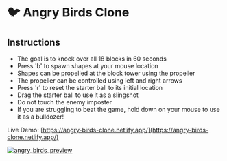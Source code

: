 # 🐦 Angry Birds Clone

## Instructions
* The goal is to knock over all 18 blocks in 60 seconds
* Press 'b' to spawn shapes at your mouse location
* Shapes can be propelled at the block tower using the propeller
* The propeller can be controlled using left and right arrows
* Press 'r' to reset the starter ball to its initial location
* Drag the starter ball to use it as a slingshot
* Do not touch the enemy imposter
* If you are struggling to beat the game, hold down on your mouse to use it as a bulldozer!

Live Demo: [https://angry-birds-clone.netlify.app/](https://angry-birds-clone.netlify.app/)

[![angry_birds_preview](https://user-images.githubusercontent.com/114364831/209479409-4ac8608d-df4f-4e46-b19c-436bbef62532.jpg)](https://angry-birds-clone.netlify.app/)
